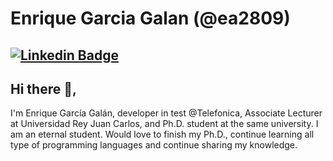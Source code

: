 # Enrique Garcia Galan (@ea2809)
[![Linkedin Badge](https://img.shields.io/badge/-linkedin-blue?style=flat-square&logo=Linkedin&logoColor=white&link=https://www.linkedin.com/in/enrique-garciag/)](https://www.linkedin.com/in/enrique-garciag/)
---

## Hi there 👋,           
I'm Enrique García Galán, developer in test @Telefonica,  Associate Lecturer at Universidad Rey Juan Carlos, and Ph.D. student at the same university. I am an eternal student. Would love to finish my Ph.D., continue learning all type of programming languages and continue sharing my knowledge.
